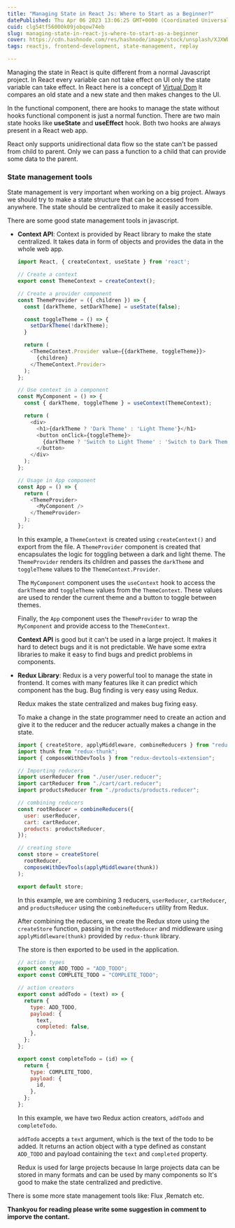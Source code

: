 ```yaml
---
title: "Managing State in React Js: Where to Start as a Beginner?"
datePublished: Thu Apr 06 2023 13:06:25 GMT+0000 (Coordinated Universal Time)
cuid: clg54tf56000k09jobqow74eb
slug: managing-state-in-react-js-where-to-start-as-a-beginner
cover: https://cdn.hashnode.com/res/hashnode/image/stock/unsplash/XJXWbfSo2f0/upload/629690c13f9a8ffe76f6b333d1c473b1.jpeg
tags: reactjs, frontend-development, state-management, replay

---
```


Managing the state in React is quite different from a normal Javascript project. In React every variable can not take effect on UI only the state variable can take effect. In React here is a concept of [Virtual Dom](https://legacy.reactjs.org/docs/faq-internals.html#:~:text=What%20is%20the%20Virtual%20DOM,This%20process%20is%20called%20reconciliation.) It compares an old state and a new state and then makes changes to the UI.

In the functional component, there are hooks to manage the state without hooks functional component is just a normal function. There are two main state hooks like **useState** and **useEffect** hook. Both two hooks are always present in a React web app.

React only supports unidirectional data flow so the state can't be passed from child to parent. Only we can pass a function to a child that can provide some data to the parent.

### State management tools

State management is very important when working on a big project. Always we should try to make a state structure that can be accessed from anywhere. The state should be centralized to make it easily accessible.

There are some good state management tools in javascript.

* **Context API**: Context is provided by React library to make the state centralized. It takes data in form of objects and provides the data in the whole web app.
    
    ```javascript
    import React, { createContext, useState } from 'react';
    
    // Create a context
    export const ThemeContext = createContext();
    
    // Create a provider component
    const ThemeProvider = ({ children }) => {
      const [darkTheme, setDarkTheme] = useState(false);
    
      const toggleTheme = () => {
        setDarkTheme(!darkTheme);
      }
    
      return (
        <ThemeContext.Provider value={{darkTheme, toggleTheme}}>
          {children}
        </ThemeContext.Provider>
      );
    };
    
    // Use context in a component
    const MyComponent = () => {
      const { darkTheme, toggleTheme } = useContext(ThemeContext);
    
      return (
        <div>
          <h1>{darkTheme ? 'Dark Theme' : 'Light Theme'}</h1>
          <button onClick={toggleTheme}>
            {darkTheme ? 'Switch to Light Theme' : 'Switch to Dark Theme'}
          </button>
        </div>
      );
    };
    
    // Usage in App component
    const App = () => {
      return (
        <ThemeProvider>
          <MyComponent />
        </ThemeProvider>
      );
    };
    ```
    
    In this example, a `ThemeContext` is created using `createContext()` and export from the file. A `ThemeProvider` component is created that encapsulates the logic for toggling between a dark and light theme. The `ThemeProvider` renders its children and passes the `darkTheme` and `toggleTheme` values to the `ThemeContext.Provider`.
    
    The `MyComponent` component uses the `useContext` hook to access the `darkTheme` and `toggleTheme` values from the `ThemeContext`. These values are used to render the current theme and a button to toggle between themes.
    
    Finally, the `App` component uses the `ThemeProvider` to wrap the `MyComponent` and provide access to the `ThemeContext`.
    
    **Context API** is good but it can't be used in a large project. It makes it hard to detect bugs and it is not predictable. We have some extra libraries to make it easy to find bugs and predict problems in components.
    
* **Redux Library**: Redux is a very powerful tool to manage the state in frontend. It comes with many features like it can predict which component has the bug. Bug finding is very easy using Redux.
    
    Redux makes the state centralized and makes bug fixing easy.
    
    To make a change in the state programmer need to create an action and give it to the reducer and the reducer actually makes a change in the state.
    
    ```javascript
    import { createStore, applyMiddleware, combineReducers } from "redux";
    import thunk from "redux-thunk";
    import { composeWithDevTools } from "redux-devtools-extension";
    
    // Importing reducers
    import userReducer from "./user/user.reducer";
    import cartReducer from "./cart/cart.reducer";
    import productsReducer from "./products/products.reducer";
    
    // combining reducers
    const rootReducer = combineReducers({
      user: userReducer,
      cart: cartReducer,
      products: productsReducer,
    });
    
    // creating store
    const store = createStore(
      rootReducer,
      composeWithDevTools(applyMiddleware(thunk))
    );
    
    export default store;
    ```
    
    In this example, we are combining 3 reducers, `userReducer`, `cartReducer`, and `productsReducer` using the `combineReducers` utility from Redux.
    
    After combining the reducers, we create the Redux store using the `createStore` function, passing in the `rootReducer` and middleware using `applyMiddleware(thunk)` provided by `redux-thunk` library.
    
    The store is then exported to be used in the application.
    
    ```javascript
    // action types
    export const ADD_TODO = "ADD_TODO";
    export const COMPLETE_TODO = "COMPLETE_TODO";
    
    // action creators
    export const addTodo = (text) => {
      return {
        type: ADD_TODO,
        payload: {
          text,
          completed: false,
        },
      };
    };
    
    export const completeTodo = (id) => {
      return {
        type: COMPLETE_TODO,
        payload: {
          id,
        },
      };
    };
    ```
    
    In this example, we have two Redux action creators, `addTodo` and `completeTodo`.
    
    `addTodo` accepts a `text` argument, which is the text of the todo to be added. It returns an action object with a type defined as constant `ADD_TODO` and payload containing the `text` and `completed` property.
    
    Redux is used for large projects because In large projects data can be stored in many formats and can be used by many components so It's good to make the state centralized and predictive.
    

There is some more state management tools like: Flux ,Rematch etc.

**Thankyou for reading please write some suggestion in comment to imporve the contant.**